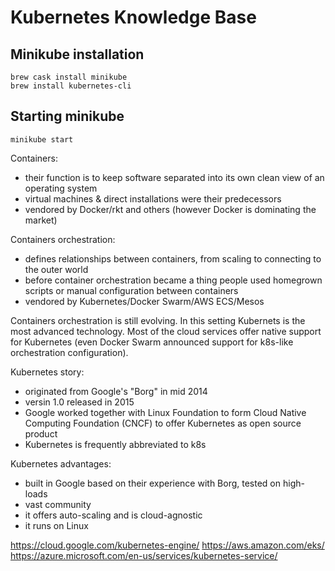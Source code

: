 # Kubernetes Knowledge Base

## Minikube installation

```shell
brew cask install minikube
brew install kubernetes-cli
```

## Starting minikube

```shell
minikube start
```

Containers:
*  their function is to keep software separated into its own clean view of an operating system
*  virtual machines & direct installations were their predecessors
*  vendored by Docker/rkt and others (however Docker is dominating the market)

Containers orchestration:
*  defines relationships between containers, from scaling to connecting to the outer world
*  before container orchestration became a thing people used homegrown scripts or manual configuration between containers
*  vendored by Kubernetes/Docker Swarm/AWS ECS/Mesos

Containers orchestration is still evolving. In this setting Kubernets is the most advanced technology. Most of the cloud services offer native support for Kubernetes (even Docker Swarm announced support for k8s-like orchestration configuration).

Kubernetes story:
*  originated from Google's "Borg" in mid 2014
*  versin 1.0 released in 2015
*  Google worked together with Linux Foundation to form Cloud Native Computing Foundation (CNCF) to offer Kubernetes as open source product
*  Kubernetes is frequently abbreviated to k8s

Kubernetes advantages:
*  built in Google based on their experience with Borg, tested on high-loads
*  vast community
*  it offers auto-scaling and is cloud-agnostic
*  it runs on Linux


https://cloud.google.com/kubernetes-engine/
https://aws.amazon.com/eks/
https://azure.microsoft.com/en-us/services/kubernetes-service/
